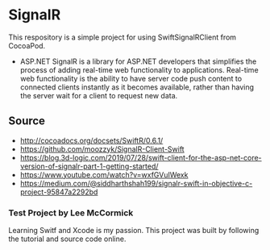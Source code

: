 # SignalR
This respository is a simple project for using SwiftSignalRClient from CocoaPod.
- ASP.NET SignalR is a library for ASP.NET developers that simplifies the process of adding real-time web functionality to applications. Real-time web functionality is the ability to have server code push content to connected clients instantly as it becomes available, rather than having the server wait for a client to request new data.

## Source
- http://cocoadocs.org/docsets/SwiftR/0.6.1/
- https://github.com/moozzyk/SignalR-Client-Swift
- https://blog.3d-logic.com/2019/07/28/swift-client-for-the-asp-net-core-version-of-signalr-part-1-getting-started/
- https://www.youtube.com/watch?v=wxfGVuIWexk
- https://medium.com/@siddharthshah199/signalr-swift-in-objective-c-project-95847a2292bd

### Test Project by Lee McCormick
Learning Switf and Xcode is my passion. This project was built by following the tutorial and source code online.
